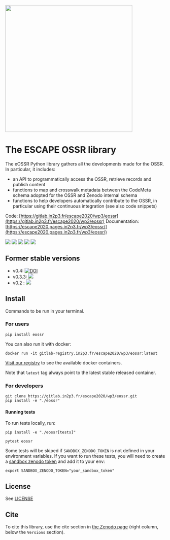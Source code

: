 <p align="left">
<img src="docs/images/eossr_logo.png" width="400px" >
</p>


# The ESCAPE OSSR library

The eOSSR Python library gathers all the developments made for the OSSR. In particular, it includes:
- an API to programmatically access the OSSR, retrieve records and publish content
- functions to map and crosswalk metadata between the CodeMeta schema adopted for the OSSR and Zenodo internal schema
- functions to help developers automatically contribute to the OSSR, in particular using their continuous integration (see also code snippets)


Code: [https://gitlab.in2p3.fr/escape2020/wp3/eossr](https://gitlab.in2p3.fr/escape2020/wp3/eossr)
Documentation: [https://escape2020.pages.in2p3.fr/wp3/eossr/](https://escape2020.pages.in2p3.fr/wp3/eossr/)



[![](https://gitlab.in2p3.fr/escape2020/wp3/eossr/badges/master/pipeline.svg)](
https://gitlab.in2p3.fr/escape2020/wp3/eossr/-/commits/master)
[![](https://gitlab.in2p3.fr/escape2020/wp3/eossr/badges/master/coverage.svg)](
https://gitlab.in2p3.fr/escape2020/wp3/eossr/-/commits/master)
[![](https://img.shields.io/badge/License-MIT-blue.svg)](https://opensource.org/licenses/MIT)
[![](https://zenodo.org/badge/DOI/10.5281/zenodo.5524912.svg)](https://doi.org/10.5281/zenodo.5524912)
[![](https://mybinder.org/badge_logo.svg)](https://mybinder.org/v2/git/https%3A%2F%2Fgitlab.in2p3.fr%2Fescape2020%2Fwp3%2Feossr/HEAD)



## Former stable versions

- v0.4: [![DOI](https://zenodo.org/badge/DOI/10.5281/zenodo.6326454.svg)](https://doi.org/10.5281/zenodo.6326454)
- v0.3.3: [![](https://zenodo.org/badge/DOI/10.5281/zenodo.5592584.svg)](https://doi.org/10.5281/zenodo.5592584)
- v0.2 : [![](https://zenodo.org/badge/DOI/10.5281/zenodo.5524913.svg)](https://doi.org/10.5281/zenodo.5524913)


## Install

Commands to be run in your terminal.

### For users
```
pip install eossr
```

You can also run it with docker:
```
docker run -it gitlab-registry.in2p3.fr/escape2020/wp3/eossr:latest
```

[Visit our registry](https://gitlab.in2p3.fr/escape2020/wp3/eossr/container_registry) to see the available docker containers.

Note that `latest` tag always point to the latest stable released container.


### For developers

```
git clone https://gitlab.in2p3.fr/escape2020/wp3/eossr.git
pip install -e "./eossr"
```

#### Running tests
To run tests locally, run:
```
pip install -e "./eossr[tests]"

pytest eossr
```

Some tests will be skiped if `SANDBOX_ZENODO_TOKEN` is not defined in your environment variables.
If you want to run these tests, you will need to create a [sandbox zenodo token](https://sandbox.zenodo.org/account/settings/applications/tokens/new/) and add it to your env:
```
export SANDBOX_ZENODO_TOKEN="your_sandbox_token"
```

## License

See [LICENSE](LICENSE)

## Cite

To cite this library, use the cite section in [the Zenodo page](https://zenodo.org/record/5592584#.YiALJRPMI-Q) (right
column, below the `Versions` section).
